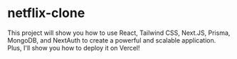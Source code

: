 # netflix-clone
This project will show you how to use React, Tailwind CSS, Next.JS, Prisma, MongoDB, and NextAuth to create a powerful and scalable application. Plus, I'll show you how to deploy it on Vercel!
